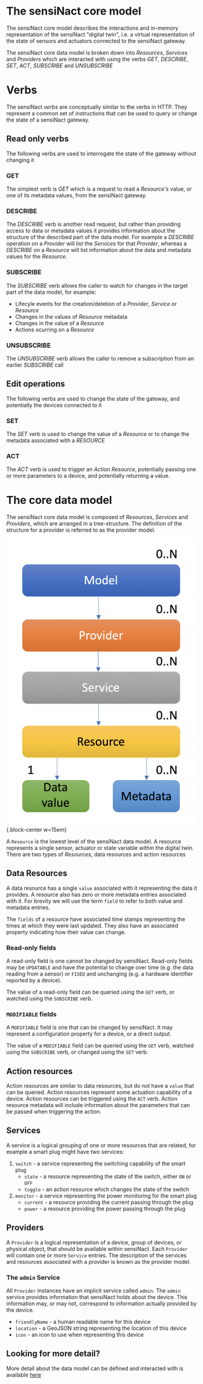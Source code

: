 # The sensiNact core model

The sensiNact core model describes the interactions and in-memory representation of the sensiNact "digital twin", i.e. a virtual representation of the state of sensors and actuators connected to the sensiNact gateway.

The sensiNact core data model is broken down into *Resources*, *Services* and *Providers* which are interacted with using the verbs *GET*, *DESCRIBE*, *SET*, *ACT*, *SUBSCRIBE* and *UNSUBSCRIBE*

# Verbs

The sensiNact *verbs* are conceptually similar to the verbs in HTTP. They represent a common set of instructions that can be used to query or change the state of a sensiNact gateway.

## Read only verbs

The following verbs are used to interrogate the state of the gateway without changing it

### GET

The simplest verb is *GET* which is a request to read a *Resource's* value, or one of its metadata values, from the sensiNact gateway.

### DESCRIBE

The *DESCRIBE* verb is another read request, but rather than providing access to data or metadata values it provides information about the structure of the described part of the data model. For example a *DESCRIBE* operation on a *Provider* will list the *Services* for that *Provider*, whereas a *DESCRIBE* on a *Resource* will list information about the data and metadata values for the *Resource*.

### SUBSCRIBE

The *SUBSCRIBE* verb allows the caller to watch for changes in the target part of the data model, for example:

 * Lifecyle events for the creation/deletion of a *Provider*, *Service* or *Resource*
 * Changes in the values of *Resource* metadata
 * Changes in the value of a *Resource*
 * Actions ocurring on a *Resource*

### UNSUBSCRIBE

The *UNSUBSCRIBE* verb allows the caller to remove a subscription from an earlier *SUBSCRIBE* call

## Edit operations

The following verbs are used to change the state of the gateway, and potentially the devices connected to it

### SET

The *SET* verb is used to change the value of a *Resource* or to change the metadata associated with a *RESOURCE*

### ACT

The *ACT* verb is used to trigger an *Action Resource*, potentially passing one or more parameters to a device, and potentially returning a value.

# The core data model

The sensiNact core data model is composed of *Resources*, *Services* and *Providers*, which are arranged in a tree-structure. The definition of the structure for a provider is referred to as the provider model.

![The sensiNact Data Model](../_static/core/datamodel-white.png){.block-center w=15em}

A `Resource` is the lowest level of the sensiNact data model. A resource represents a single sensor, actuator or state variable within the digital twin. There are two types of *Resources*, data resources and action resources

## Data Resources

A data resource has a single `value` associated with it representing the data it provides.
A resource also has zero or more metadata entries associated with it. For brevity we will use the term `field` to refer to both value and metadata entries.

The `fields` of a resource have associated time stamps representing the times at which they were last updated. They also have an associated property indicating how their value can change.

### Read-only fields

A read-only field is one cannot be changed by sensiNact. Read-only fields may be `UPDATABLE` and have the potential to change over time (e.g. the data reading from a sensor) or `FIXED` and unchanging (e.g. a hardware identifier reported by a device).

The value of a read-only field can be queried using the `GET` verb, or watched using the `SUBSCRIBE` verb.

### `MODIFIABLE` fields

A `MODIFIABLE` field is one that can be changed by sensiNact. It may represent a configuration property for a device, or a direct output.

The value of a `MODIFIABLE` field can be queried using the `GET` verb, watched using the `SUBSCRIBE` verb, or changed using the `SET` verb.

## Action resources

Action resources are similar to data resources, but do not have a `value` that can be queried. Action resources represent some actuation capability of a device. Action resources can be triggered using the `ACT` verb. Action resource metadata will include information about the parameters that can be passed when triggering the action.

## Services

A service is a logical grouping of one or more resources that are related, for example a smart plug might have two services:

 1. `switch` - a service representing the switching capability of the smart plug
    * `state` - a resource representing the state of the switch, either `ON` or `OFF`
    * `toggle` - an action resource which changes the state of the switch
 2. `monitor` - a service representing the power monitoring for the smart plug
    * `current` - a resource providing the current passing through the plug
    * `power` - a resource providing the power passing through the plug

## Providers

A `Provider` is a logical representation of a device, group of devices, or physical object, that should be available within sensiNact. Each `Provider` will contain one or more `Service` entries. The description of the services and resources associated with a provider is known as the provider model.

### The `admin` Service

All `Provider` instances have an implicit service called `admin`. The `admin` service provides information that sensiNact holds about the device. This information may, or may not, correspond to information actually provided by the device.

 * `friendlyName` - a human readable name for this device
 * `location` - a GeoJSON string representing the location of this device
 * `icon` - an icon to use when representing this device

## Looking for more detail?

More detail about the data model can be defined and interacted with is available [here](data-model/DataModel.md)
